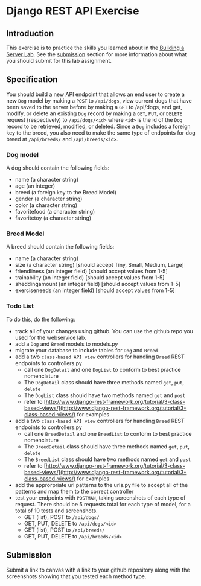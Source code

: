 # Django REST API Exercise

## Introduction
This exercise is to practice the skills you learned about in the [Building a Server Lab](./README.md). See the [submission](#submission) section for more information about what you should submit for this lab assignment.

## Specification
You should build a new API endpoint that allows an end user to create a new  `Dog` model by making a `POST` to `/api/dogs`, view current dogs that have been saved to the server before by making a `GET` to /api/dogs, and get, modify, or delete an existing `Dog` record by making a `GET`, `PUT`, or `DELETE` request (respectively) to `/api/dogs/<id>` where `<id>` is the id of the `Dog`  record to be retrieved, modified, or deleted. Since a `Dog` includes a foreign key to the breed, you also need to make the same type of endpoints for dog breed at `/api/breeds/` and `/api/breeds/<id>`. 

### Dog model
A dog should contain the following fields:
- name (a character string)
- age (an integer)
- breed (a foreign key to the Breed Model)
- gender (a character string)
- color (a character string) 
- favoritefood (a character string)
- favoritetoy (a character string)

### Breed Model
A breed should contain the following fields:
- name (a character string)
- size (a character string) [should accept Tiny, Small, Medium, Large]
- friendliness (an integer field) [should accept values from 1-5]
- trainability (an integer field) [should accept values from 1-5]
- sheddingamount (an integer field) [should accept values from 1-5]
- exerciseneeds (an integer field) [should accept values from 1-5]

### Todo List

To do this, do the following:
 - track all of your changes using github. You can use the github repo you used for the webservice lab.
 - add a `Dog` and `Breed` models to models.py
 - migrate your database to include tables for `Dog` and `Breed`
 - add a two `class-based API view` controllers for handling `Breed` REST endpoints to controllers.py
    - call one `DogDetail` and one `DogList` to conform to best practice nomenclature
    - The `DogDetail` class should have three methods named `get`, `put`, `delete`
    - The `DogList` class should have two methods named `get` and `post`
    - refer to [http://www.django-rest-framework.org/tutorial/3-class-based-views/](http://www.django-rest-framework.org/tutorial/3-class-based-views/) for examples
 - add a two `class-based API view` controllers for handling `Breed` REST endpoints to controllers.py
    - call one `BreedDetail` and one `BreedList` to conform to best practice nomenclature
    - The `BreedDetail` class should have three methods named `get`, `put`, `delete`
    - The `BreedList` class should have two methods named `get` and `post`
    - refer to [http://www.django-rest-framework.org/tutorial/3-class-based-views/](http://www.django-rest-framework.org/tutorial/3-class-based-views/) for examples
 - add the approrpriate url patterns to the urls.py file to accept all of the patterns and map them to the correct controller
 - test your endpoints with `POSTMAN`, taking screenshots of each type of request. There should be 5 requests total for each type of model, for a total of 10 tests and screenshots.
    - GET (list), POST to `/api/dogs/`
    - GET, PUT, DELETE to `/api/dogs/<id>`
    - GET (list), POST to `/api/breeds/`
    - GET, PUT, DELETE to `/api/breeds/<id>`
    
## Submission
Submit a link to canvas with a link to your github repository along with the screenshots showing that you tested each method type. 

